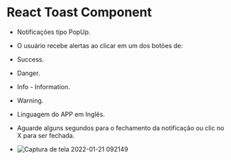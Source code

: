 # React Toast Component

- Notificações tipo PopUp.
- O usuário recebe alertas ao clicar em um dos botões de:
- Success.
- Danger.
- Info - Information.
- Warning.
- Linguagem do APP em Inglês.
- Aguarde alguns segundos para o fechamento da notificação ou clic no X para ser fechada.


- ![Captura de tela 2022-01-21 092149](https://user-images.githubusercontent.com/81476932/150527890-922d60f8-0e91-424e-a41f-7d70d8eb0474.png)
